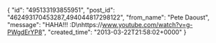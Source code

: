  {
   "id": "495133193855951",
   "post_id": "462493170453287_494044817298122",
   "from_name": "Pete Daoust",
   "message": "HAHA!!! :D\nhttps://www.youtube.com/watch?v=g-PWgdErYP8",
   "created_time": "2013-03-22T21:58:02+0000"
 }
